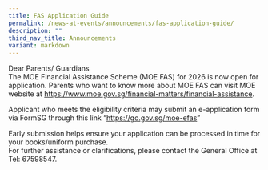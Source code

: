 ```yaml
---
title: FAS Application Guide
permalink: /news-at-events/announcements/fas-application-guide/
description: ""
third_nav_title: Announcements
variant: markdown
---
```

<p>Dear Parents/ Guardians<br>The MOE Financial Assistance Scheme (MOE FAS) for 2026 is now open for application. Parents who want to know more about MOE FAS can visit MOE website at&nbsp;<a href="https://www.moe.gov.sg/financial-matters/financial-assistance" target="_blank" rel="noopener">https://www.moe.gov.sg/financial-matters/financial-assistance</a>. </p>

<p>Applicant who meets the eligibility criteria may submit an e-application form via FormSG through this link “<a href="https://go.gov.sg/moe-efas" target="_blank" rel="noopener">https://go.gov.sg/moe-efas</a>”</p>
<p>Early submission helps ensure your application can be processed in time for your books/uniform purchase.<br>For further assistance or clarifications, please contact the General Office at Tel: 67598547.</p>